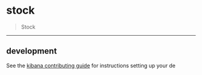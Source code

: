# stock

> Stock

---

## development

See the [kibana contributing guide](https://github.com/elastic/kibana/blob/master/CONTRIBUTING.md) for instructions setting up your de